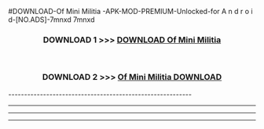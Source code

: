 #DOWNLOAD-Of Mini Militia -APK-MOD-PREMIUM-Unlocked-for A n d r o i d-[NO.ADS]-7mnxd 7mnxd 



<div align="center">

<h3>DOWNLOAD 1 >>> <a href="https://getmod2.web.app/?judul=Of Mini Militia ">DOWNLOAD Of Mini Militia </a></h3><br>

<h3>DOWNLOAD 2 >>> <a href="https://getmod2.web.app/?judul=Of Mini Militia ">Of Mini Militia  DOWNLOAD </a></h3>

</div>
----------------------------------------------------------

----------------------------------------------------------

----------------------------------------------------------

----------------------------------------------------------



